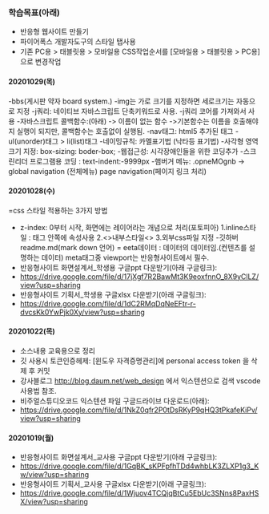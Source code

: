 ### 학습목표(아래)

- 반응형 웹사이트 만들기
- 파이어폭스 개발자도구의 스타일 탭사용
- 기존 PC용 > 태블릿용 > 모바일용 CSS작업순서를 [모바일용 > 태블릿용 > PC용] 으로 변경작업
#### 20201029(목) 
-bbs(게시판 약자 board system.)
-img는 가로 크기를 지정하면 세로크기는 자동으로 지정
-j쿼리: 네이티브 자바스크립트 단축키워드로 사용.
-j쿼리 코어를 가져와서 사용
-자바스크립트 콜백함수:(아래)
-> 이름이 없는 함수
->기본함수는 이름을 호출해야지 실행이 되지만, 콜백함수는 호출없이 실행됨. 
-nav태그: html5 추가된 태그
-ul(unorder)태그 > li(list)태그
-네이밍규칙: 카멜표기법 (낙타등 표기법)
-사각형 영역 크기 지정: box-sizing: boder-box;
-웹접근성: 시각장애인들을 위한 코딩추가
-스크린리더 프로그램용 코딩 : text-indent:-9999px
-햄버거 메뉴: .opneMOgnb -> global navigation (전체메뉴)
page navigation(페이지 링크 처리)



#### 20201028(수)

=css 스타일 적용하는 3가지 방법
- z-index: 0부터 시작, 화면에는 레이어라는 개념으로 처리(포토피아)
1.inline스타일 : 태그 안쪽에 속성사용
2.<>내부스타일<> 
3.외부css파일 지정
-깃하버 readme.md(mark down 언어)
= eeta데이터 : 데이터의 데이터임.(컨텐츠를 설명하는 데이터)
meta태그중 viewport는 반응형사이트에서 필수.
- 반응형사이트 화면설계서_학생용 구글ppt 다운받기(아래 구글링크):
- https://drive.google.com/file/d/17jXgf7R2BawMt3K9eoxfnnO_8X9yClLZ/view?usp=sharing
- 반응형사이트 기획서_학생용 구글xlsx 다운받기(아래 구글링크):
- https://drive.google.com/file/d/1dC2RMqDqNeEFtr-r-dvcsKk0YwPjk0Xy/view?usp=sharing

#### 20201022(목)

- 소스내용 교육용으로 정리
- 깃 사용시 토큰인증헤제: [윈도우 자격증명관리]에 personal access token 을 삭제 후 커밋
- 강사블로그 http://blog.daum.net/web_design 에서 익스텐션으로 검색 vscode 사용법 참조.
- 비주얼스튜디오코드 익스텐션 파일 구글드라이브 다운로드(아래):
- https://drive.google.com/file/d/1NkZ0qfr2P0tDsRKyP9qHQ3tPkafeKiPv/view?usp=sharing

#### 20201019(월)

- 반응형사이트 화면설계서_교사용 구글ppt 다운받기(아래 구글링크):
- https://drive.google.com/file/d/1GqBK_sKPFpfhTDd4whbLK3ZLXP1g3_Kw/view?usp=sharing
- 반응형사이트 기획서_교사용 구글xlsx 다운받기(아래 구글링크):
- https://drive.google.com/file/d/1Wjuov4TCQjqBtCu5EbUc3SNns8PaxHSX/view?usp=sharing
